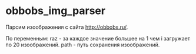 # obbobs_img_parser
Парсим изоображения с сайта http://obbobs.ru/. 

По переменным:
raz - за каждое значение большее на 1 чем i загружает по 20 изоображений.
path - путь сохранения изоображений.
